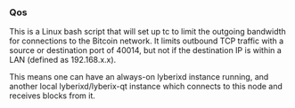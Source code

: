 ### Qos ###

This is a Linux bash script that will set up tc to limit the outgoing bandwidth for connections to the Bitcoin network. It limits outbound TCP traffic with a source or destination port of 40014, but not if the destination IP is within a LAN (defined as 192.168.x.x).

This means one can have an always-on lyberixd instance running, and another local lyberixd/lyberix-qt instance which connects to this node and receives blocks from it.
